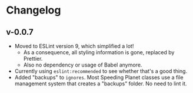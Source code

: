 # Changelog

## v-0.0.7

- Moved to ESLint version 9, which simplified a lot!
  - As a consequence, all styling information is gone, replaced by Prettier.
  - Also no dependency or usage of Babel anymore.
- Currently using `eslint:recommended` to see whether that's a good thing.
- Added "backups" to `ignores`. Most Speeding Planet classes use a file management system that creates a "backups" folder. No need to lint it.
